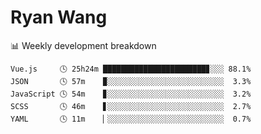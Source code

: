 # Ryan Wang

 <!-- waka-box start -->
📊 Weekly development breakdown
```text
Vue.js     🕓 25h24m ███████████████████████▊░░░ 88.1%
JSON       🕓 57m    ▉░░░░░░░░░░░░░░░░░░░░░░░░░░  3.3%
JavaScript 🕓 54m    ▊░░░░░░░░░░░░░░░░░░░░░░░░░░  3.2%
SCSS       🕓 46m    ▋░░░░░░░░░░░░░░░░░░░░░░░░░░  2.7%
YAML       🕓 11m    ▏░░░░░░░░░░░░░░░░░░░░░░░░░░  0.7%
```
<!-- Powered by https://github.com/YouEclipse/waka-box-go . -->
<!-- waka-box end -->